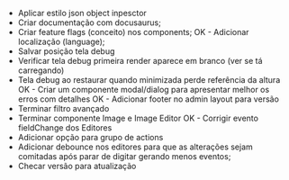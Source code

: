 - Aplicar estilo json object inpesctor
- Criar documentação com docusaurus;
- Criar feature flags (conceito) nos components;
OK - Adicionar localização (language);
- Salvar posição tela debug
- Verificar tela debug primeira render aparece em branco (ver se tá carregando)
- Tela debug ao restaurar quando minimizada perde referência da altura
OK - Criar um componente modal/dialog para apresentar melhor os erros com detalhes
OK - Adicionar footer no admin layout para versão
- Terminar filtro avançado
- Terminar componente Image e Image Editor
OK - Corrigir evento fieldChange dos Editores
- Adicionar opção para grupo de actions
- Adicionar debounce nos editores para que as alterações sejam comitadas após parar de digitar gerando menos eventos;
- Checar versão para atualização